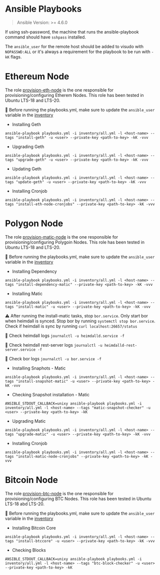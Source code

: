 # Ansible Playbooks

> Ansible Version: >= 4.6.0

If using ssh-password, the machine that runs the ansible-playbook command should have `sshpass` installed.

The `ansible_user` for the remote host should be added to visudo with `NOPASSWD:ALL` or it's always a requirement for the playbook to be run with `-kK` flags.


# Ethereum Node

The role [provision-eth-node](./roles/provision-eth-node) is the one responsible for provisioning/configuring Etherem Nodes. This role has been tested in Ubuntu LTS-18 and LTS-20.

:pushpin: Before running the playbooks.yml, make sure to update the `ansible_user` variable in the [inventory](./inventory/all.yml)


- Installing Geth
```
ansible-playbook playbooks.yml -i inventory/all.yml -l <host-name> --tags "install-geth" -u <user> --private-key <path-to-key> -kK -vvv
```

- Upgrading Geth
```
ansible-playbook playbooks.yml -i inventory/all.yml -l <host-name> --tags "upgrade-geth" -u <user> --private-key <path-to-key> -kK -vvv
```

- Updating Geth
```
ansible-playbook playbooks.yml -i inventory/all.yml -l <host-name> --tags "update-geth" -u <user> --private-key <path-to-key> -kK -vvv
```

- Installing Cronjob
```
ansible-playbook playbooks.yml -i inventory/all.yml -l <host-name> --tags "install-eth-node-cronjobs" --private-key <path-to-key> -kK -vvv
```

# Polygon Node

The role [provision-matic-node](./roles/provision-matic-node) is the one responsible for provisioning/configuring Polygoin Nodes. This role has been tested in Ubuntu LTS-18 and LTS-20.

:pushpin: Before running the playbooks.yml, make sure to update the `ansible_user` variable in the [inventory](./inventory/all.yml)


- Installing Dependency
```
ansible-playbook playbooks.yml -i inventory/all.yml -l <host-name> --tags "install-dependency-matic" --private-key <path-to-key> -kK -vvv
```

- Installing Matic
```
ansible-playbook playbooks.yml -i inventory/all.yml -l <host-name> --tags "install-matic" -u <user> --private-key <path-to-key> -kK -vvv
```

:warning: After running the install-matic tasks, stop `bor.service`. Only start bor when heimdall is synced. Stop bor by running `systemctl stop bor.service`. Check if heimdall is sync by running `curl localhost:26657/status`

:pushpin: Check heimdall logs `journalctl -u heimdalld.service -f`

:pushpin: Check heimdall rest-server logs `journalctl -u heimdalld-rest-server.service -f`

:pushpin: Check bor logs `journalctl -u bor.service -f`

- Installing Snaphots - Matic
```
ansible-playbook playbooks.yml -i inventory/all.yml -l <host-name> --tags "install-snapshot-matic" -u <user> --private-key <path-to-key> -kK -vvv
```

- Checking Snapshot installation - Matic
```
ANSIBLE_STDOUT_CALLBACK=unixy ansible-playbook playbooks.yml -i inventory/all.yml -l <host-name> --tags "matic-snapshot-checker" -u <user> --private-key <path-to-key> -kK
```

- Upgrading Matic
```
ansible-playbook playbooks.yml -i inventory/all.yml -l <host-name> --tags "upgrade-matic" -u <user> --private-key <path-to-key> -kK -vvv
```

- Installing Cronjob
```
ansible-playbook playbooks.yml -i inventory/all.yml -l <host-name> --tags "install-matic-node-cronjobs" --private-key <path-to-key> -kK -vvv
```

# Bitcoin Node

The role [provision-btc-node](./roles/provision-btc-node) is the one responsible for provisioning/configuring BTC Nodes. This role has been tested in Ubuntu LTS-18 abd LTS-20.

:pushpin: Before running the playbooks.yml, make sure to update the `ansible_user` variable in the [inventory](./inventory/all.yml)

- Installing Bitcoin Core
```
ansible-playbook playbooks.yml -i inventory/all.yml -l <host-name> --tags "install-btccore" -u <user> --private-key <path-to-key> -kK -vvv
```

- Checking Blocks
```
ANSIBLE_STDOUT_CALLBACK=unixy ansible-playbook playbooks.yml -i inventory/all.yml -l <host-name> --tags "btc-block-checker" -u <user> --private-key <path-to-key> -kK
```